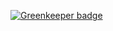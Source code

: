 
[![Greenkeeper badge](https://badges.greenkeeper.io/epeli/sharejs-ipad.svg)](https://greenkeeper.io/)
